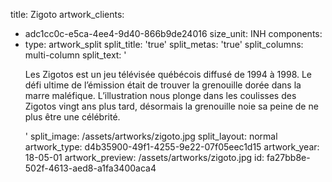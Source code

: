 title: Zigoto
artwork_clients:
  - adc1cc0c-e5ca-4ee4-9d40-866b9de24016
size_unit: INH
components:
  -
    type: artwork_split
    split_title: 'true'
    split_metas: 'true'
    split_columns: multi-column
    split_text: '<p>Les Zigotos est un jeu télévisée québécois diffusé de 1994 à 1998. Le défi ultime de l’émission était de trouver la grenouille dorée dans la marre maléfique. L’illustration nous plonge dans les coulisses des Zigotos vingt ans plus tard, désormais la grenouille noie sa peine de ne plus être une célébrité.</p>'
    split_image: /assets/artworks/zigoto.jpg
    split_layout: normal
artwork_type: d4b35900-49f1-4255-9e22-07f05eec1d15
artwork_year: 18-05-01
artwork_preview: /assets/artworks/zigoto.jpg
id: fa27bb8e-502f-4613-aed8-a1fa3400aca4
